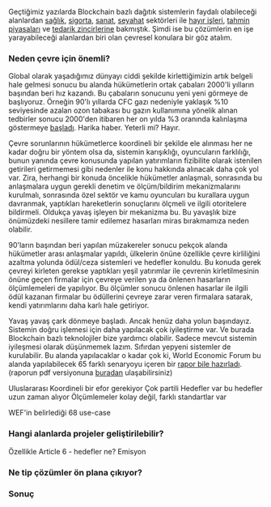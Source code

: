 


Geçtiğimiz yazılarda Blockchain bazlı dağıtık sistemlerin faydalı olabileceği alanlardan [sağlık](https://ademimerkezi.com/genel/2018/04/17/saglik-icin-blockchain.html), [sigorta](https://ademimerkezi.com/genel/2018/10/26/sigorta-icin-blockchain.html), [sanat](https://ademimerkezi.com/genel/2018/04/06/sanat-icin-blockchain.html), [seyahat](https://ademimerkezi.com/genel/2018/07/06/seyahat-icin-blockchain.html) sektörleri ile [hayır işleri](https://ademimerkezi.com/genel/2018/03/29/Iyilik-icin-blockchain.html), [tahmin piyasaları](https://ademimerkezi.com/genel/2018/07/13/gelecegi-tahmin-icin-blockchain.html) ve [tedarik zincirlerine](https://ademimerkezi.com/genel/2018/08/17/tedarik-zinciri-icin-blockchain.html) bakmıştık.  Şimdi ise bu çözümlerin en işe yarayabileceği alanlardan biri olan çevresel konulara bir göz atalım. 

### Neden çevre için önemli?
Global olarak yaşadığımız dünyayı ciddi şekilde kirlettiğimizin artık belgeli hale gelmesi sonucu bu alanda hükümetlerin ortak çabaları 2000'li yılların başından beri hız kazandı. Bu çabaların sonucunu yeni yeni görmeye de başlıyoruz. Örneğin 90'lı yıllarda CFC gazı nedeniyle yaklaşık %10 seviyesinde azalan ozon tabakası bu gazın kullanımına yönelik alınan tedbirler sonucu 2000'den itibaren her on yılda %3 oranında kalınlaşma göstermeye [başladı](https://news.un.org/en/story/2018/11/1024842). Harika haber. Yeterli mi? Hayır. 

Çevre sorunlarının hükümetlerce koordineli bir şekilde ele alınması her ne kadar doğru bir yöntem olsa da, sistemin karışıklığı, oyuncuların farklılığı, bunun yanında çevre konusunda yapılan yatırımların fizibilite olarak istenilen getirileri getirmemesi gibi nedenler ile konu hakkında alınacak daha çok yol var. Zira, herhangi bir konuda öncelikle hükümetler anlaşmalı, sonrasında bu anlaşmalara uygun gerekli denetim ve ölçüm/bildirim mekanizmalarını kurulmalı, sonrasında özel sektör ve kamu oyuncuları bu kurallara uygun davranmak, yaptıkları hareketlerin sonuçlarını ölçmeli ve ilgili otoritelere bildirmeli. Oldukça yavaş işleyen bir mekanizma bu. Bu yavaşlık bize önümüzdeki nesillere tamir edilemez hasarları miras bırakmamıza neden olabilir. 

90'ların başından beri yapılan müzakereler sonucu pekçok alanda hükümetler arası anlaşmalar yapıldı, ülkelerin önüne özellikle çevre kirliliğini azaltma yolunda ödül/ceza sistemleri ve hedefler konuldu. Bu konuda gerek çevreyi kirleten gerekse yaptıkları yeşil yatırımlar ile çevrenin kirletilmesinin önüne geçen firmalar için çevreye verilen ya da önlenen hasarların ölçümlemeleri de yapılıyor. Bu ölçümler sonucu önlenen hasarlar ile ilgili ödül kazanan firmalar bu ödüllerini çevreye zarar veren firmalara satarak, kendi yatırımlarını daha karlı hale getiriyor. 

Yavaş yavaş çark dönmeye başladı. Ancak henüz daha yolun başındayız. Sistemin doğru işlemesi için daha yapılacak çok iyileştirme var. Ve burada Blockchain bazlı teknolojiler bize yardımcı olabilir. Sadece mevcut sistemin iyileşmesi olarak düşünmemek lazım. Sıfırdan yepyeni sistemler de kurulabilir. Bu alanda yapılacaklar o kadar çok ki, World Economic Forum bu alanda yapılabilecek 65 farklı senaryoyu içeren bir [rapor bile hazırladı](https://www.weforum.org/reports/building-block-chain-for-a-better-planet). (raporun pdf versiyonuna [buradan](http://www3.weforum.org/docs/WEF_Building-Blockchains.pdf) ulaşabilirsiniz)



Uluslararası
Koordineli bir efor gerekiyor
Çok partili
Hedefler var bu hedefler uzun zaman alıyor
Ölçümlemeler kolay değil, farklı standartlar var

WEF'in belirlediği 68 use-case


### Hangi alanlarda projeler geliştirilebilir?
Özellikle Article 6 - hedefler ne?
Emisyon 


### Ne tip çözümler ön plana çıkıyor?


### Sonuç







